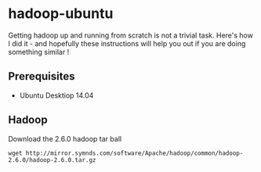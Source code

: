 # hadoop-ubuntu

Getting hadoop up and running from scratch is not a trivial task.  Here's how I did it - and hopefully these instructions will help you out if you are doing something similar !

## Prerequisites

* Ubuntu Desktiop 14.04

## Hadoop

Download the 2.6.0 hadoop tar ball

```
wget http://mirror.symnds.com/software/Apache/hadoop/common/hadoop-2.6.0/hadoop-2.6.0.tar.gz
```

